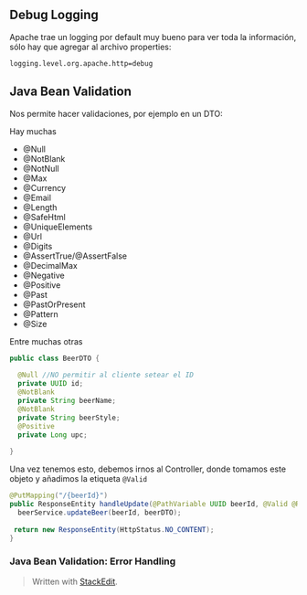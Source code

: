 ## Debug Logging

Apache trae un logging por default muy bueno para ver toda la información, sólo hay que agregar al archivo properties:

```
logging.level.org.apache.http=debug
```

## Java Bean Validation

Nos permite hacer validaciones, por ejemplo en un DTO:

Hay muchas
- @Null
- @NotBlank
- @NotNull
- @Max
- @Currency
- @Email
- @Length
- @SafeHtml
- @UniqueElements
- @Url
- @Digits
- @AssertTrue/@AssertFalse
- @DecimalMax
- @Negative
- @Positive
- @Past
- @PastOrPresent
- @Pattern
- @Size

Entre muchas otras

```java
public class BeerDTO {  
  
  @Null //NO permitir al cliente setear el ID  
  private UUID id;  
  @NotBlank  
  private String beerName;  
  @NotBlank  
  private String beerStyle;  
  @Positive  
  private Long upc;  
  
}
```

Una vez tenemos esto, debemos irnos al Controller, donde tomamos este objeto y añadimos la etiqueta `@Valid`

```java
@PutMapping("/{beerId}")  
public ResponseEntity handleUpdate(@PathVariable UUID beerId, @Valid @RequestBody BeerDTO beerDTO) {  
  beerService.updateBeer(beerId, beerDTO);  
  
 return new ResponseEntity(HttpStatus.NO_CONTENT);  
}
```
### Java Bean Validation: Error Handling



> Written with [StackEdit](https://stackedit.io/).
<!--stackedit_data:
eyJoaXN0b3J5IjpbLTExODU3ODkwMjcsLTExMjQ3NzEyNTIsLT
E4NDA2OTU3NTgsMTg3OTUzNjIwOSwxODgxMjYyMTg4LC01NzEy
NDc0OTMsNzgzNTg3MjEzXX0=
-->